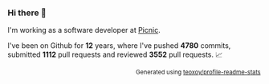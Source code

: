 ### Hi there 👋

I'm working as a software developer at [Picnic](https://github.com/PicnicSupermarket).

I've been on Github for **12** years, where I've pushed **4780** commits, 
submitted **1112** pull requests and reviewed **3552** pull requests. 📈

<p align="right"><sub>Generated using <a href="https://github.com/marketplace/actions/profile-readme-stats">teoxoy/profile-readme-stats</a></sub></p>
